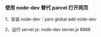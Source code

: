 ### 使用 node-dev 替代 parcel 打开网页
1、安装 node-dev：yarn global add node-dev

2、运行 server.js: node-dev server.js 8888
